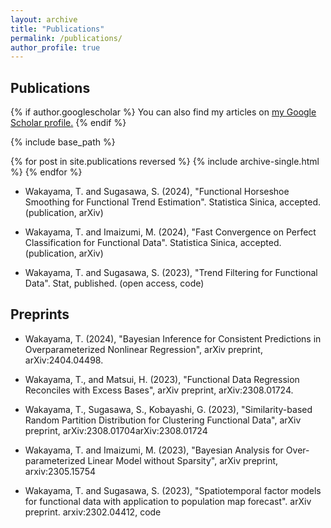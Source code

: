 ```yaml
---
layout: archive
title: "Publications"
permalink: /publications/
author_profile: true
---
```


## Publications

{% if author.googlescholar %}
  You can also find my articles on <u><a href="{{author.googlescholar}}">my Google Scholar profile</a>.</u>
{% endif %}

{% include base_path %}

{% for post in site.publications reversed %}
  {% include archive-single.html %}
{% endfor %}

- Wakayama, T. and Sugasawa, S. (2024), "Functional Horseshoe Smoothing for Functional Trend Estimation". Statistica Sinica, accepted. (publication, arXiv)

- Wakayama, T. and Imaizumi, M. (2024), "Fast Convergence on Perfect Classification for Functional Data". Statistica Sinica, accepted. (publication, arXiv)

- Wakayama, T. and Sugasawa, S. (2023), "Trend Filtering for Functional Data". Stat, published. (open access, code)

## Preprints

- Wakayama, T. (2024), "Bayesian Inference for Consistent Predictions in Overparameterized Nonlinear Regression", arXiv preprint, arXiv:2404.04498.

- Wakayama, T., and Matsui, H. (2023), "Functional Data Regression Reconciles with Excess Bases", arXiv preprint, arXiv:2308.01724.

- Wakayama, T., Sugasawa, S., Kobayashi, G. (2023), "Similarity-based Random Partition Distribution for Clustering Functional Data", arXiv preprint, arXiv:2308.01704arXiv:2308.01724

- Wakayama, T. and Imaizumi, M. (2023), "Bayesian Analysis for Over-parameterized Linear Model without Sparsity", arXiv preprint, arxiv:2305.15754 

- Wakayama, T. and Sugasawa, S. (2023), "Spatiotemporal factor models for functional data with application to population map forecast". arXiv preprint. arxiv:2302.04412,  code

